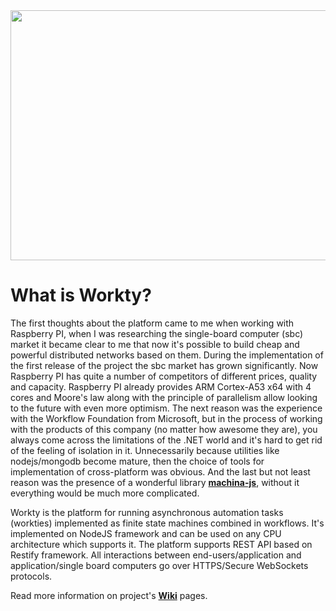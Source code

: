<img src="https://cdn.rawgit.com/AlexLevshin/workty-wiki/fea468ce/images/hero-image.png" width="900" height="400">

# What is Workty?
The first thoughts about the platform came to me when working with Raspberry PI, when I was researching the single-board computer (sbc) market it became clear to me that now it's possible to build cheap and powerful distributed networks based on them. During the implementation of the first release of the project the sbc market has grown significantly. Now Raspberry PI has quite a number of competitors of different prices, quality and capacity. Raspberry PI already provides ARM Cortex-A53 x64 with 4 cores and Moore's law along with the principle of parallelism allow looking to the future with even more optimism. The next reason was the experience with the Workflow Foundation from Microsoft, but in the process of working with the products of this company (no matter how awesome they are), you always come across the limitations of the .NET world and it's hard to get rid of the feeling of isolation in it. Unnecessarily because utilities like nodejs/mongodb become mature, then the choice of tools for implementation of cross-platform was obvious. And the last but not least reason was the presence of a wonderful library **[machina-js](http://machina-js.org)**, without it everything would be much more complicated.
<p>Workty is the platform for running asynchronous automation tasks (workties) implemented as finite state machines combined in workflows. It's implemented on NodeJS framework and can be used on any CPU architecture which supports it. The platform supports REST API based on Restify framework. All interactions between end-users/application and application/single board computers go over HTTPS/Secure WebSockets protocols.</p>

Read more information on project's **[Wiki](https://github.com/AlexLevshin/workty/wiki)** pages.
